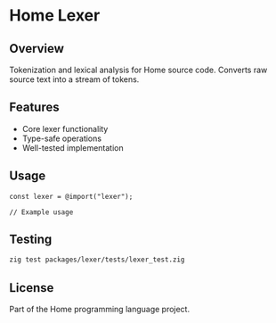 # Home Lexer

## Overview

Tokenization and lexical analysis for Home source code. Converts raw source text into a stream of tokens.

## Features

- Core lexer functionality
- Type-safe operations
- Well-tested implementation

## Usage

```zig
const lexer = @import("lexer");

// Example usage
```

## Testing

```bash
zig test packages/lexer/tests/lexer_test.zig
```

## License

Part of the Home programming language project.
